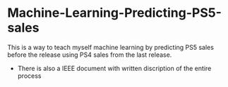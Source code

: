 # Machine-Learning-Predicting-PS5-sales
This is a way to teach myself machine learning by predicting PS5 sales before the release using PS4 sales from the last release.

- There is also a IEEE document with written discription of the entire process
